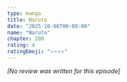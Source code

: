 ```yaml
---
type: manga
title: Naruto
date: "2025-10-08T00:00:00"
name: "Naruto"
chapter: 280
rating: 4
ratingEmoji: "⭐️⭐️⭐️⭐️"
---
```


_[No review was written for this episode]_